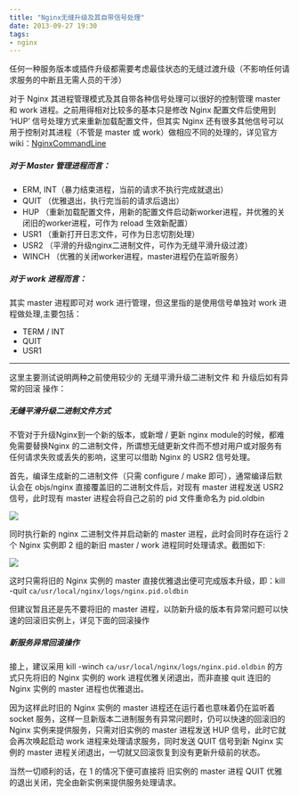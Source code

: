 ```yaml
---
title: "Nginx无缝升级及其自带信号处理"
date: 2013-09-27 19:30
tags:
- nginx 
---
```


任何一种服务版本或插件升级都需要考虑最佳状态的无缝过渡升级（不影响任何请求服务的中断且无需人员的干涉）

对于 Nginx 其进程管理模式及其自带各种信号处理可以很好的控制管理 master 和 work 进程。之前用得相对比较多的基本只是修改 Nginx 配置文件后使用到 ‘HUP’ 信号处理方式来重新加载配置文件，但其实 Nginx 还有很多其他信号可以用于控制对其进程（不管是 master 或 work）做相应不同的处理的，详见官方 wiki：[NginxCommandLine](http://wiki.nginx.org/NginxCommandLine/)


##### 对于 Master 管理进程而言：

* ERM, INT（暴力结束进程，当前的请求不执行完成就退出）
* QUIT （优雅退出，执行完当前的请求后退出）
* HUP （重新加载配置文件，用新的配置文件启动新worker进程，并优雅的关闭旧的worker进程，可作为 reload 生效新配置）
* USR1 （重新打开日志文件，可作为日志切割处理）
* USR2 （平滑的升级nginx二进制文件，可作为无缝平滑升级过渡）
* WINCH （优雅的关闭worker进程，master进程仍在监听服务）

##### 对于 work 进程而言：

其实 master 进程即可对 work 进行管理，但这里指的是使用信号单独对 work 进程做处理,主要包括：

* TERM / INT
* QUIT
* USR1

---

这里主要测试说明两种之前使用较少的 无缝平滑升级二进制文件 和 升级后如有异常的回滚 操作：

##### 无缝平滑升级二进制文件方式

不管对于升级Nginx到一个新的版本，或新增 / 更新 nginx module的时候，都难免需要替换Nginx 的二进制文件，所谓想无缝更新文件而不想对用户或对服务有任何请求失败或丢失的影响，这里可以借助 Nginx 的 USR2 信号处理。
  
首先，编译生成新的二进制文件（只需 configure / make 即可），通常编译后默认会在 objs/nginx 直接覆盖旧的二进制文件后，对现有 master 进程发送 USR2 信号，此时现有 master 进程会将自己之前的 pid 文件重命名为 pid.oldbin
  
  ![](http://lifecycles.b0.upaiyun.com/nginx-pid.png!fw600)
  
同时执行新的 nginx 二进制文件并启动新的 master 进程，此时会同时存在运行 2 个 Nginx 实例即 2 组的新旧 master / work 进程同时处理请求。截图如下:

  ![](http://lifecycles.b0.upaiyun.com/nginx-upgrade.png!fw600)

这时只需将旧的 Nginx 实例的 master 直接优雅退出便可完成版本升级，即：kill -quit `ca/usr/local/nginx/logs/nginx.pid.oldbin`
  
但建议暂且还是先不要将旧的 master 进程，以防新升级的版本有异常问题可以快速的回滚旧实例上，详见下面的回滚操作

##### 新服务异常回滚操作

接上，建议采用 kill -winch `ca/usr/local/nginx/logs/nginx.pid.oldbin` 的方式只先将旧的 Nginx 实例的 work 进程优雅关闭退出，而非直接 quit 连旧的 Nginx 实例的 master 进程也优雅退出。

因为这样此时旧的 Nginx 实例的 master 进程还在运行着也意味着仍在监听着 socket 服务，这样一旦新版本二进制服务有异常问题时，仍可以快速的回滚旧的 Nginx 实例来提供服务，只需对旧实例的 master 进程发送 HUP 信号，此时它就会再次唤起启动 work 进程来处理请求服务，同时发送 QUIT 信号到新 Nginx 实例的 master 进程关闭退出，一切就又回滚恢复到没有更新升级前的状态。

当然一切顺利的话，在 1 的情况下便可直接将 旧实例的 master 进程 QUIT 优雅的退出关闭，完全由新实例来提供服务处理请求。

<Comment />
